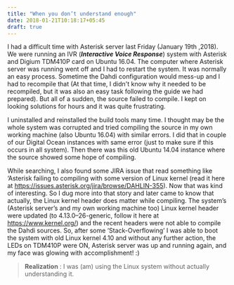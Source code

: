 ```yaml
---
title: "When you don’t understand enough"
date: 2018-01-21T10:18:17+05:45
draft: true
---
```


I had a difficult time with Asterisk server last Friday (January 19th ,2018). We were running an IVR (**_Interactive Voice Response_**) system with Asterisk and Digium TDM410P card on Ubuntu 16.04. The computer where Asterisk server was running went off and I had to restart the system. It was normally an easy process. Sometime the Dahdi configuration would mess-up and I had to recompile that (At that time, I didn't know why it needed to be recompiled, but it was also an easy task following the guide we had prepared). But all of a sudden, the source failed to compile. I kept on looking solutions for hours and it was quite frustrating. 

I uninstalled and reinstalled the build tools many time. I thought may be the whole system was corrupted and tried compiling the source in my own working machine (also Ubuntu 16.04) with similar errors. I did that in couple of our Digital Ocean instances with same error (just to make sure if this occurs in all system). Then there was this old Ubuntu 14.04 instance where the source showed some hope of compiling.

While searching, I also found some JIRA issue that read something like ‘Asterisk failing to compiling with some version of Linux kernel (read it here at https://issues.asterisk.org/jira/browse/DAHLIN-355). Now that was kind of interesting. So I dug more into that story and later came to know that actually, the Linux kernel header does matter while compiling. The system’s (Asterisk server’s and my own working machine too) Linux kernel header were updated (to 4.13.0–26-generic, follow it here at https://www.kernel.org/) and the recent headers were not able to compile the Dahdi sources. So, after some ‘Stack-Overflowing’ I was able to boot the system with old Linux kernel 4.10 and without any further action, the LEDs on TDM410P were ON, Asterisk server was up and running again, and my face was glowing with accomplishment! :)

> **Realization** : I was (am) using the Linux system without actually understanding it.
